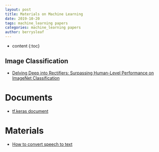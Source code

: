 ```yaml
---
layout: post
title: Materials on Machine Learning
date: 2019-10-20
tags: machine_learning papers
categories: machine_learning papers
author: berrysleaf
---
```

* content
{:toc}


## Image Classification 
- [Delving Deep into Rectifiers: Surpassing Human-Level Performance on ImageNet Classification](https://arxiv.org/pdf/1502.01852v1.pdf)




# Documents
- [tf.keras document](https://www.tensorflow.org/guide/keras/overview)

# Materials
- [How to convert speech to text](https://www.thepythoncode.com/article/using-speech-recognition-to-convert-speech-to-text-python?fbclid=IwAR0UPx7WQupkEKeFUWejJwspQop8ZRAaRmDUvM6b0H6n13boExIETwBrb7U)
